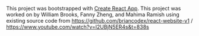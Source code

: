 This project was bootstrapped with [Create React App](https://github.com/facebook/create-react-app).
This project was worked on by William Brooks, Fanny Zheng, and Mahima Ramish using existing source code from https://github.com/briancodex/react-website-v1 / https://www.youtube.com/watch?v=I2UBjN5ER4s&t=838s
